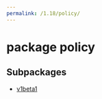 ```yaml
---
permalink: /1.18/policy/
---
```


# package policy



## Subpackages

* [v1beta1](policy-v1beta1.md)